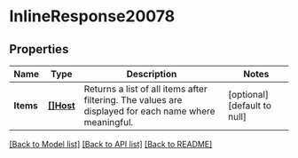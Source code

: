 # InlineResponse20078

## Properties
Name | Type | Description | Notes
------------ | ------------- | ------------- | -------------
**Items** | [**[]Host**](Host.md) | Returns a list of all items after filtering. The values are displayed for each name where meaningful. | [optional] [default to null]

[[Back to Model list]](../README.md#documentation-for-models) [[Back to API list]](../README.md#documentation-for-api-endpoints) [[Back to README]](../README.md)

